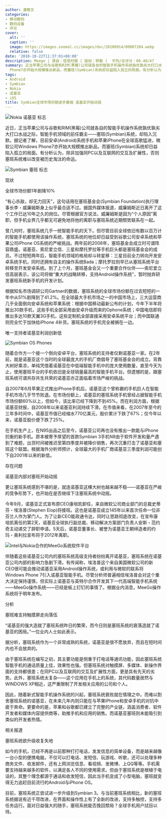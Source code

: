 ```yaml
---
author: 潘敬文
categories:
- 移动数码
- 数码设备
- 评论
cover:
  alt: ''
  caption: ''
  image: https://images.soomal.cc/images/doc/20100914/00007204.webp
  relative: false
date: '2010-10-22T11:37:01+08:00'
description: Meego | 源自：信息时报 | 版权：转载 |  平均/总评分：09.40/47
summary: 正当苹果公司与谷歌和RIM(黑莓)公司就各自的智能手机操作系统孰优孰劣大打口水战之际，智能手机领域的前任霸主――塞班(Symbian)系统，却陷入沉默。据记者了解，目前安卓(Android)系统手机和苹果iPhone在全球高歌猛进，微软公司Windows
  Phone7亦开始大规模推出新品，而塞班(Symbian)系统却日益陷入孤立的局面。有分析认为，除非加强同PC以及互联网的交互及扩展性，否则塞班系统难以改变被历史淘汰的命运。
tags:
- Android
- Symbian
- Nokia
- 诺基亚
- iOS
title: Symbian全球市场份额逐步萎缩 诺基亚开始动摇
---
```


![Nokia 诺基亚 标志](https://images.soomal.cc/images/doc/20091107/00003043.webp)



近日，正当苹果公司与谷歌和RIM(黑莓)公司就各自的智能手机操作系统孰优孰劣大打口水战之际，智能手机领域的前任霸主――塞班(Symbian)系统，却陷入沉默。据记者了解，目前安卓(Android)系统手机和苹果iPhone在全球高歌猛进，微软公司Windows Phone7亦开始大规模推出新品，而塞班(Symbian)系统却日益陷入孤立的局面。有分析认为，除非加强同PC以及互联网的交互及扩展性，否则塞班系统难以改变被历史淘汰的命运。



![Symbian 塞班 标志](https://images.soomal.cc/images/doc/20100914/00007204.webp)



现状



全球市场份额1年剧降10%



“有心杀敌，却无力回天”，这句话用在塞班基金会(Symbian Foundation)执行理事长李・威廉姆斯身上似乎最合适不过。据国外媒体报道，威廉姆斯近日离开了这个工作已达10年之久的岗位。尽管根据官方说法，威廉姆斯是因为“个人原因”离职，但手机业界几乎都无可避免地将他的离职与塞班系统近期颓势联系在一起。



曾几何时，塞班系统几乎一统智能手机的天下。但尽管目前全球依旧有数以百万计的智能手机都使用该操作系统，塞班系统的地位却日益受到谷歌公司安卓系统和苹果公司iPhone OS系统的严峻挑战。两年前的2008年，塞班基金会成立时可谓阵容鼎盛。诺基亚、索尼爱立信、三星和摩托罗拉等手机巨头都是塞班基金会的成员。不过短短两年后，智能手机领域的格局却斗转星移：三星目前全力转向开发安卓系统手机，同时还拥有自主的操作系统Bada；摩托罗拉则早已从塞班系统平台转移至开发安卓系统。到了上个月，塞班基金会又一个重要合作伙伴――索尼爱立信高层表示，该公司将做“重大的战略转移，支持Android操作系统”，暂时抛弃研发塞班系统新手机的开发计划。



根据知名市场调研公司Gartner的数据，塞班系统的全球市场份额在过去短短的一年中从51%剧降到了41.2%。在全球最大手机市场之一的中国市场上，三大运营商几乎全面倒向安卓系统和苹果系统：根据中国移动最新公布的计划，今年下半年将推出30款手机，这些手机全部采用由安卓升级而来的Ophone系统；中国电信即将推出多达10款天翼3G手机，这些定制机全部直接采用安卓系统平台；而中国联通则完全忙于加快给iPhone 4补货。塞班系统的手机完全被搁在一边。



唯一支持者诺基亚利润创新低



![Symbian OS Phones](https://images.soomal.cc/images/doc/20091107/00003045.webp)



随着合作方一个接一个倒向安卓平台，塞班系统的支持者仅剩诺基亚一家。在2年前，就是诺基亚这个当时的全球最庞大的手机厂商倡导了塞班基金会的成立。背靠大树好乘凉，单纯凭借着诺基亚在中低端智能手机中的庞大使用数量，直至今天为止，使用塞班平台的手机依旧是全球销量最高的智能手机平台。但遗憾的是，跟塞班系统可谓共存共生共荣的诺基亚亦正面临着市场严峻的挑战。



自2007年6月苹果正式推出iPhone手机后，诺基亚这个曾称霸的手机巨人在智能手机市场几乎节节败退。在市场份额上，诺基亚的塞班系统手机曾经占据智能手机市场份额60%以上，但如今，该比率已经下降到不到45%。而在利润方面，根据诺基亚财报，自2008年以来诺基亚利润持续下滑。在市值来看，在2007年至今的三年多时间中，诺基亚市值已经缩水770亿美元，股价累计下跌了67%；仅今年以来，诺基亚股价便下跌了25%。



在手机生产上，在N95出品之后至今，诺基亚公司再也没有推出一款能与iPhone抗衡的新手机。原本被寄予厚望的首款Symbian 3手机N8由于软件开发和量产遇到了难题，出货时间被推迟至第四季度并被降价销售，再次沉重打击了诺基亚和塞班这个联盟。根据海外分析师预计，全球最大的手机厂商诺基亚三季度利润可能创下自2001年以来的新低。



存在问题



诺基亚内部对塞班开始动摇



更让塞班系统感到不堪的是，就连诺基亚这棵大树也越来越不稳――诺基亚在严峻的竞争形势下，也开始在是否继续下注塞班系统中动摇。



今年9月，诺基亚正式宣布原CEO康培凯卸任，来自微软公司商业部门的总裁史蒂芬・埃洛普(Stephen Elop)将接班。这也是诺基亚成立145年以来首次任命一位非芬兰人作为掌门人。为了让新CEO能政通令达，同时让思路彻底改变，在宣布康培凯离任的第2天，诺基亚全球执行副总裁、移动解决方案部门负责人安斯・范约奇主动递交了辞职申请。5天后，诺基亚董事长、被誉为诺基亚王朝缔造者的约玛・奥利拉宣布将于2012年离职。



![Intel与Nokia合作的MeeGo系统软件平台](https://images.soomal.cc/images/doc/20100704/00006251.webp)



伴随着这些诺基亚公司内的塞班系统高级支持者纷纷离开诺基亚，塞班系统在诺基亚公司内部的影响力急剧下滑。有传闻称，埃洛普这个来自美国微软公司的新CEO很可能会推动诺基亚采用Android操作系统，或利用与微软的联系将Windows Phone 7引入诺基亚智能手机。尽管分析师普遍相信埃洛普会对这个重大决定保持谨慎，但实际上诺基亚与英特尔合作开发其下一代高端智能手机系统――MeeGo操作系统――已经是板上钉钉的事情了。根据业内消息，MeeGo操作系统将于明年发布。



分析



塞班难支持触摸屏走向落伍



“诺基亚的强大造就了塞班系统昨日的繁荣，而今日则是塞班系统的衰落造就了诺基亚的困局。”一位业内人士如此表示。



据分析，塞班系统作为一个非常成熟的系统，诺基亚是很不愿放弃，而且在短时间内也不会放弃的。



由于塞班系统在编写之初，其主要功能是侧重于打电话等通讯功能，因此塞班系统智能手机的通话质量上佳，效果性也强。但塞班系统对触摸屏、多媒体、新操作界面的支持都很差；在同PC以及互联网的交互及扩展性方面，更是具有先天的劣势。此外，塞班系统太复杂――这个应用在手机上的系统，其代码数量居然与WINDOWS XP相近，这严重限制了开发相关应用的公司和个人。



因此，随着新式智能手机操作系统的兴起，塞班系统衰败就在情理之中。而难以割舍塞班系统的诺基亚，在未来几年内则只能在与苹果iPhone和安卓手机的对抗中疲于奔命。更要命的是，苹果和谷歌都已建立了完整的产业链，涵盖消费者、软件开发者和媒体内容提供商等，助推手机和应用的销售。而诺基亚塞班则未能吸引到类似的开发者热情。



相关报道



塞班系统欲升级收复失地



如今的手机，已经不再是以前那种打打电话，发发信息的简单设备，而是越来越像一台小型的便携电脑，不仅可以打电话、发短信、玩游戏、听歌，还可以处理多种商务文件、收发邮件，还有上网浏览信息、看视频、发微博、上QQ等等。手机需要支持越来越多的软件，以满足各人不同的使用需求。但由于塞班系统是根植于电话的，其整个理念都源于通话和收发短信，因此当手机变成了小型电脑，塞班就变得无力追赶目前流行的Android与iPhone OS。



目前，塞班系统正尝试进一步升级到Symbian 3。与当前塞班系统相比，新的塞班系统据说有近千项改进，在界面和操作性上有了全新的改进，支持多触控，支持多任务运行。面对日益强大的随手，塞班系统能否挽回颓局？全球手机用户拭目以待。